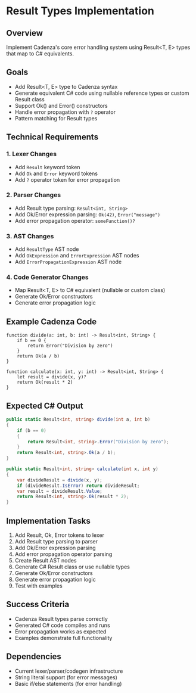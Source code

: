 # Result Types Implementation

## Overview
Implement Cadenza's core error handling system using Result<T, E> types that map to C# equivalents.

## Goals
- Add Result<T, E> type to Cadenza syntax
- Generate equivalent C# code using nullable reference types or custom Result class
- Support Ok() and Error() constructors
- Handle error propagation with `?` operator
- Pattern matching for Result types

## Technical Requirements

### 1. Lexer Changes
- Add `Result` keyword token
- Add `Ok` and `Error` keyword tokens
- Add `?` operator token for error propagation

### 2. Parser Changes
- Add Result type parsing: `Result<int, String>`
- Add Ok/Error expression parsing: `Ok(42)`, `Error("message")`
- Add error propagation operator: `someFunction()?`

### 3. AST Changes
- Add `ResultType` AST node
- Add `OkExpression` and `ErrorExpression` AST nodes
- Add `ErrorPropagationExpression` AST node

### 4. Code Generator Changes
- Map Result<T, E> to C# equivalent (nullable or custom class)
- Generate Ok/Error constructors
- Generate error propagation logic

## Example Cadenza Code
```cadenza
function divide(a: int, b: int) -> Result<int, String> {
    if b == 0 {
        return Error("Division by zero")
    }
    return Ok(a / b)
}

function calculate(x: int, y: int) -> Result<int, String> {
    let result = divide(x, y)?
    return Ok(result * 2)
}
```

## Expected C# Output
```csharp
public static Result<int, string> divide(int a, int b)
{
    if (b == 0)
    {
        return Result<int, string>.Error("Division by zero");
    }
    return Result<int, string>.Ok(a / b);
}

public static Result<int, string> calculate(int x, int y)
{
    var divideResult = divide(x, y);
    if (divideResult.IsError) return divideResult;
    var result = divideResult.Value;
    return Result<int, string>.Ok(result * 2);
}
```

## Implementation Tasks
1. Add Result, Ok, Error tokens to lexer
2. Add Result type parsing to parser
3. Add Ok/Error expression parsing
4. Add error propagation operator parsing
5. Create Result AST nodes
6. Generate C# Result class or use nullable types
7. Generate Ok/Error constructors
8. Generate error propagation logic
9. Test with examples

## Success Criteria
- Cadenza Result types parse correctly
- Generated C# code compiles and runs
- Error propagation works as expected
- Examples demonstrate full functionality

## Dependencies
- Current lexer/parser/codegen infrastructure
- String literal support (for error messages)
- Basic if/else statements (for error handling)